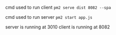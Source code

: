 cmd used to run client ```pm2 serve dist 8082 --spa```

cmd used to run server ```pm2 start app.js```

server is running at 3010
client is running at 8082